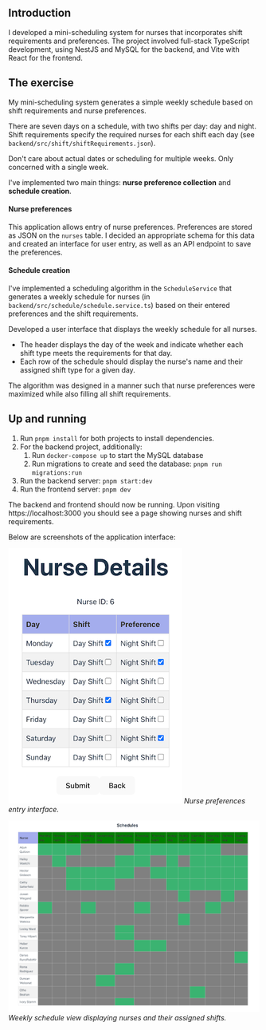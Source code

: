 ## Introduction

I developed a mini-scheduling system for nurses that incorporates shift requirements and preferences. The project involved full-stack TypeScript development, using NestJS and MySQL for the backend, and Vite with React for the frontend.

## The exercise
My mini-scheduling system generates a simple weekly schedule based on shift requirements and nurse preferences.

There are seven days on a schedule, with two shifts per day: day and night. Shift requirements specify the required nurses for each shift each day (see `backend/src/shift/shiftRequirements.json`).

Don't care about actual dates or scheduling for multiple weeks. Only concerned with a single week.

I've implemented two main things: **nurse preference collection** and **schedule creation**. 

#### Nurse preferences
This application allows entry of nurse preferences. Preferences are stored as JSON on the `nurses` table. I decided an appropriate schema for this data and created an interface for user entry, as well as an API endpoint to save the preferences.

#### Schedule creation
I've implemented a scheduling algorithm in the `ScheduleService` that generates a weekly schedule for nurses (in `backend/src/schedule/schedule.service.ts`) based on their entered preferences and the shift requirements.

Developed a user interface that displays the weekly schedule for all nurses. 
  - The header displays the day of the week and indicate whether each shift type meets the requirements for that day.
  - Each row of the schedule should display the nurse's name and their assigned shift type for a given day.

The algorithm was designed in a manner such that nurse preferences were maximized while also filling all shift requirements.

## Up and running

1. Run `pnpm install` for both projects to install dependencies.
1. For the backend project, additionally:
    1. Run `docker-compose up` to start the MySQL database
    1. Run migrations to create and seed the database: `pnpm run migrations:run`
1. Run the backend server: `pnpm start:dev`
1. Run the frontend server: `pnpm dev`

The backend and frontend should now be running. Upon visiting https://localhost:3000 you should see a page showing nurses and shift requirements.

Below are screenshots of the application interface:

![Nurse Preferences Entry](screenshots/nurse-preferences-entry.png)
*Nurse preferences entry interface.*

![Weekly Schedule View](screenshots/weekly-schedule-view.png)
*Weekly schedule view displaying nurses and their assigned shifts.*

